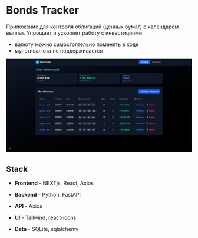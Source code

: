 # Bonds Tracker 

Приложение для контроля облигаций (ценных бумаг) с календарём выплат. Упрощает и ускоряет работу с инвестициями.
- валюту можно самостоятельно поменять в коде
- мультивалюта не поддерживается

![img](screen.png)

## Stack
- **Frontend** - NEXTjs, React, Axios

- **Backend** - Python, FastAPI

- **API** - Axios

- **UI** - Tailwind, react-icons

- **Data** - SQLite, sqlalchemy